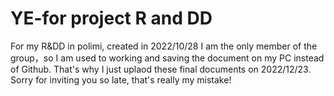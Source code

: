 # YE-for project R and DD
For my R&amp;DD in polimi, created in 2022/10/28
I am the only member of the group，so I am used to working and saving the document on my PC instead of Github. That's why I just uplaod these final documents on 2022/12/23.
Sorry for inviting you so late, that's really my mistake!
